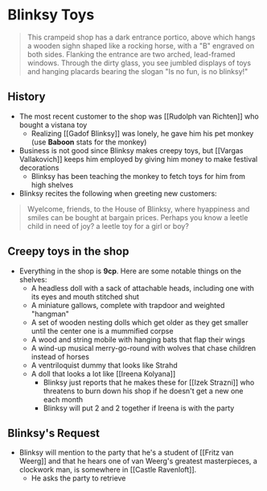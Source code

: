 # Blinksy Toys

> This crampeid shop has a dark entrance portico, above which hangs a wooden sighn shaped like a rocking horse, with a "B" engraved on both sides. Flanking the entrance are two arched, lead-framed windows. Through the dirty glass, you see jumbled displays of toys and hanging placards bearing the slogan "Is no fun, is no blinksy!"

## History
* The most recent customer to the shop was [[Rudolph van Richten]] who bought a vistana toy
  * Realizing [[Gadof Blinksy]] was lonely, he gave him his pet monkey (use **Baboon** stats for the monkey)
* Business is not good since Blinksy makes creepy toys, but [[Vargas Vallakovich]] keeps him employed by giving him money to make festival decorations
  * Blinksy has been teaching the monkey to fetch toys for him from high shelves
* Blinksy recites the following when greeting new customers:

> Wyelcome, friends, to the House of Blinksy, where hyappiness and smiles can be bought at bargain prices. Perhaps you know a leetle child in need of joy? a leetle toy for a girl or boy?

## Creepy toys in the shop
* Everything in the shop is **9cp**. Here are some notable things on the shelves:
  * A headless doll with a sack of attachable heads, including one with its eyes and mouth stitched shut
  * A miniature gallows, complete with trapdoor and weighted "hangman" 
  * A set of wooden nesting dolls which get older as they get smaller until the center one is a mummified corpse
  * A wood and string mobile with hanging bats that flap their wings
  * A wind-up musical merry-go-round with wolves that chase children instead of horses
  * A ventriloquist dummy that looks like Strahd
  * A doll that looks a lot like [[Ireena Kolyana]]
    * Blinksy just reports that he makes these for [[Izek Strazni]] who threatens to burn down his shop if he doesn't get a new one each month
    * Blinksy will put 2 and 2 together if Ireena is with the party

## Blinksy's Request
* Blinksy will mention to the party that he's a student of [[Fritz van Weerg]] and that he hears one of van Weerg's greatest masterpieces, a clockwork man, is somewhere in [[Castle Ravenloft]]. 
  * He asks the party to retrieve